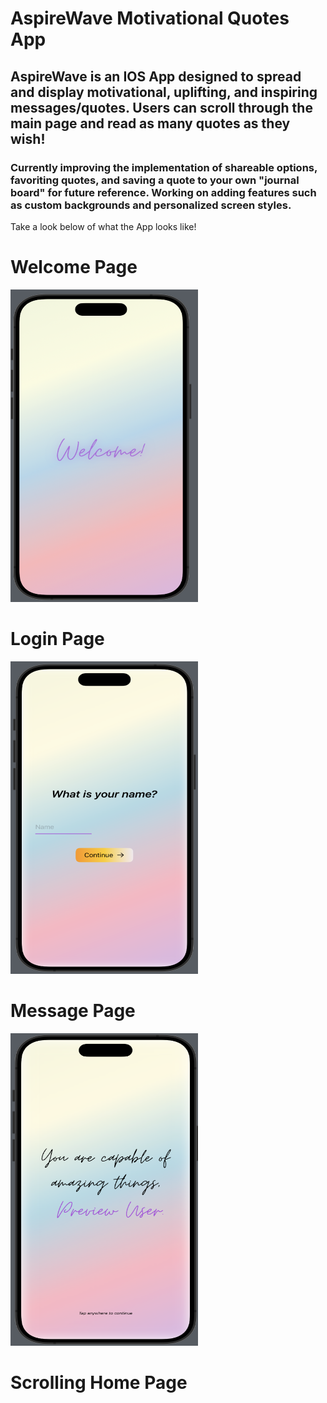# AspireWave Motivational Quotes App

<!-- ![WelcomeView Image](WelcomeView.png) -->

## AspireWave is an IOS App designed to spread and display motivational, uplifting, and inspiring messages/quotes. Users can scroll through the main page and read as many quotes as they wish!

### Currently improving the implementation of shareable options, favoriting quotes, and saving a quote to your own "journal board" for future reference. Working on adding features such as custom backgrounds and personalized screen styles.

Take a look below of what the App looks like!

# Welcome Page
<img src="WelcomeView.png" alt="WelcomeView Image" style="width:300px;height:500px;">

# Login Page
<img src="LoginView.png" alt="LoginView Image" style="width:300px;height:500px;">

# Message Page
<img src="IntroMessageView.png" alt="IntroMessage Image" style="width:300px;height:500px;">

# Scrolling Home Page

